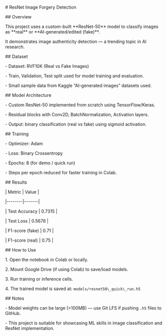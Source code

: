 \# ResNet Image Forgery Detection



\## Overview

This project uses a custom-built \*\*ResNet-50\*\* model to classify images as \*\*real\*\* or \*\*AI-generated/edited (fake)\*\*.  

It demonstrates image authenticity detection — a trending topic in AI research.



\## Dataset

\- Dataset: RVF10K (Real vs Fake Images)  

\- Train, Validation, Test split used for model training and evaluation.  

\- Small sample data from Kaggle “AI-generated images” datasets used.



\## Model Architecture

\- Custom ResNet-50 implemented from scratch using TensorFlow/Keras.  

\- Residual blocks with Conv2D, BatchNormalization, Activation layers.  

\- Output: binary classification (real vs fake) using sigmoid activation.  



\## Training

\- Optimizer: Adam  

\- Loss: Binary Crossentropy  

\- Epochs: 8 (for demo / quick run)  

\- Steps per epoch reduced for faster training in Colab.  



\## Results

| Metric | Value |

|--------|-------|

| Test Accuracy | 0.7315 |

| Test Loss     | 0.5678 |

| F1-score (fake) | 0.71 |

| F1-score (real) | 0.75 |



\## How to Use

1\. Open the notebook in Colab or locally.  

2\. Mount Google Drive (if using Colab) to save/load models.  

3\. Run training or inference cells.  

4\. The trained model is saved at: `models/resnet50\_quick\_run.h5`  



\## Notes

\- Model weights can be large (>100MB) — use Git LFS if pushing `.h5` files to GitHub.  

\- This project is suitable for showcasing ML skills in image classification and ResNet implementation.



